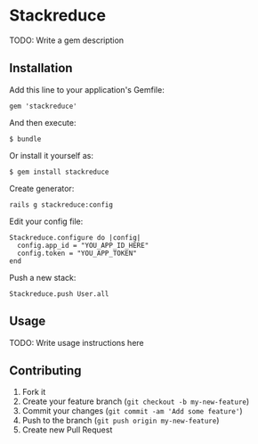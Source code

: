 # Stackreduce

TODO: Write a gem description

## Installation

Add this line to your application's Gemfile:

    gem 'stackreduce'

And then execute:

    $ bundle

Or install it yourself as:

    $ gem install stackreduce

Create generator:
	
    rails g stackreduce:config


Edit your config file:

    Stackreduce.configure do |config|
	  config.app_id = "YOU_APP_ID_HERE"
	  config.token = "YOU_APP_TOKEN"
	end

Push a new stack:

	Stackreduce.push User.all		

## Usage

TODO: Write usage instructions here

## Contributing

1. Fork it
2. Create your feature branch (`git checkout -b my-new-feature`)
3. Commit your changes (`git commit -am 'Add some feature'`)
4. Push to the branch (`git push origin my-new-feature`)
5. Create new Pull Request
